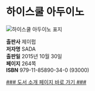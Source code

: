   
# 하이스쿨 아두이노
  
 ![하이스쿨 아두이노 표지](http://image.yes24.com/momo/TopCate644/MidCate004/64332404.jpg)
  
**출판사** 제이펍  
**저자명** SADA  
**출판일** 2015년 10월 30일  
**페이지** 264쪽  
**ISBN** 979-11-85890-34-0 (93000)  

[### 도서 소개 페이지 바로 가기 ###](http://jpub.tistory.com/526)  



